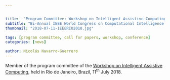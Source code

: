 ```yaml
---


title:  "Program Committee: Workshop on Intelligent Assistive Computing"
subtitle: "Bi-Annual IEEE World Congress on Computational Intelligence (IEEE WCCI)"
thumbnail: "2018-07-11-IEEERIO2018.jpg"

tags: [program committee, call for papers, workshop, conference]
categories: [news]

author: Nicolás Navarro-Guerrero
---
```


Member of the program committee of the <a href="https://ieeetv.ieee.org/event/ieee-wcci-2018" target="_blank">Workshop on Intelligent Assistive Computing</a>, held in Rio de Janeiro, Brazil, 11<sup>th</sup> July 2018.

<!--more-->

